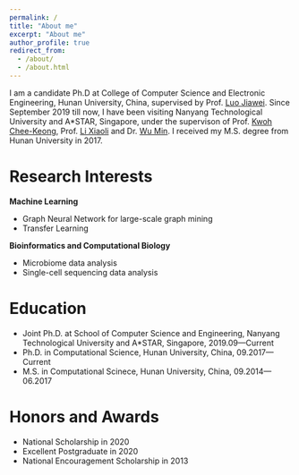 ```yaml
---
permalink: /
title: "About me"
excerpt: "About me"
author_profile: true
redirect_from: 
  - /about/
  - /about.html
---
```


I am a candidate Ph.D at College of Computer Science and Electronic Engineering, Hunan University, China, supervised by Prof. [Luo Jiawei](http://csee.hnu.edu.cn/people/luojiawei). Since September 2019 till now, I have been visiting Nanyang Technological University and A*STAR, Singapore, under the supervison of Prof. [Kwoh Chee-Keong](https://personal.ntu.edu.sg/asckkwoh/), Prof. [Li Xiaoli](https://personal.ntu.edu.sg/xlli/) and Dr. [Wu Min](https://sites.google.com/site/wumincf/). I received my M.S. degree from Hunan University in 2017.

# Research Interests
**Machine Learning**
- Graph Neural Network for large-scale graph mining
- Transfer Learning

**Bioinformatics and Computational Biology**
- Microbiome data analysis
- Single-cell sequencing data analysis

# Education
- Joint Ph.D. at School of Computer Science and Engineering, Nanyang Technological University and A*STAR, Singapore, 2019.09—Current
- Ph.D. in Computational Science, Hunan University, China, 09.2017—Current
- M.S. in Computational Scinece, Hunan University, China, 09.2014—06.2017

# Honors and Awards
- National Scholarship in 2020
- Excellent Postgraduate in 2020
- National Encouragement Scholarship in 2013

<script type="text/javascript" id="clustrmaps" src="//clustrmaps.com/map_v2.js?d=8D0XnQtyG8lfckDdFT7ZfrCMSqc-gPw84_X6pr5wfP4&cl=ffffff&w=a"></script>

